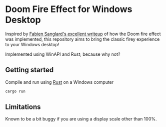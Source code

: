 # Doom Fire Effect for Windows Desktop

Inspired by [Fabien Sanglard's excellent writeup](http://fabiensanglard.net/doom_fire_psx/) of how the Doom fire effect was implemented, this repository aims to bring the classic firey experience to your Windows desktop!

Implemented using WinAPI and Rust; because why not?

## Getting started

Compile and run using [Rust](https://www.rust-lang.org/tools/install) on a Windows computer

```bash
cargo run
```

## Limitations

Known to be a bit buggy if you are using a display scale other than 100%.